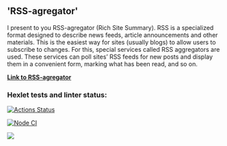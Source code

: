 ## 'RSS-agregator'
I present to you RSS-agregator (Rich Site Summary).
RSS is a specialized format designed to describe news feeds, article announcements and other materials. This is the easiest way for sites (usually blogs) to allow users to subscribe to changes. For this, special services called RSS aggregators are used. These services can poll sites’ RSS feeds for new posts and display them in a convenient form, marking what has been read, and so on.

**[Link to RSS-agregator](https://frontend-project-11-lqh84jxyd-canekg.vercel.app)**

### Hexlet tests and linter status:

[![Actions Status](https://github.com/canekg/frontend-project-11/workflows/hexlet-check/badge.svg)](https://github.com/canekg/frontend-project-11/actions)

[![Node CI](https://github.com/canekg/frontend-project-11/actions/workflows/nodejs.yml/badge.svg)](https://github.com/canekg/frontend-project-11/actions/workflows/nodejs.yml)

<a href="https://codeclimate.com/github/canekg/frontend-project-11/maintainability"><img src="https://api.codeclimate.com/v1/badges/a33b2282189c930342f6/maintainability" /></a>
